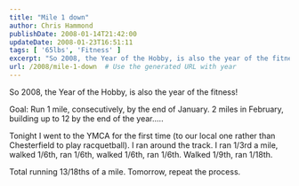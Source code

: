 ```yaml
---
title: "Mile 1 down"
author: Chris Hammond
publishDate: 2008-01-14T21:42:00
updateDate: 2008-01-23T16:51:11
tags: [ '65lbs', 'Fitness' ]
excerpt: "So 2008, the Year of the Hobby, is also the year of the fitness! Goal: Run 1 mile, consecutively, by the end of January.&nbsp;2 miles in February, building up to 12 by the end of the year..... Tonight I went to the YMCA for the first time (to our local one rather than Chesterfield to play racquetball). I ran around the track. I ran 1/3rd a mile, walked 1/6th, ran 1/6th, walked 1/6th, ran 1/6th. Walked 1/9th, ran 1/18th. Total running 13/18ths of a mile. Tomorrow, repeat the..."
url: /2008/mile-1-down  # Use the generated URL with year
---
```

<P>So 2008, the Year of the Hobby, is also the year of the fitness!</P> <P>Goal: Run 1 mile, consecutively, by the end of January.&nbsp;2 miles in February, building up to 12 by the end of the year.....</P> <P>Tonight I went to the YMCA for the first time (to our local one rather than Chesterfield to play racquetball). I ran around the track. I ran 1/3rd a mile, walked 1/6th, ran 1/6th, walked 1/6th, ran 1/6th. Walked 1/9th, ran 1/18th.</P> <P>Total running 13/18ths of a mile. Tomorrow, repeat the process.</P> <P mce_keep="true">&nbsp;</P>
